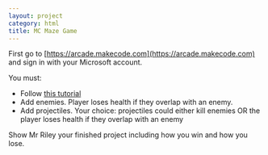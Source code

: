 ```yaml
---
layout: project
category: html
title: MC Maze Game
---
```




First go to [https://arcade.makecode.com](https://arcade.makecode.com) and sign in with your Microsoft account.

You must:

  - Follow [this tutorial](https://arcade.makecode.com/#tutorial:/tutorials/maze)
  - Add enemies. Player loses health if they overlap with an enemy.
  - Add projectiles. Your choice: projectiles could either kill enemies OR the player loses health if they overlap with an enemy


Show Mr Riley your finished project including how you win and how you lose.

